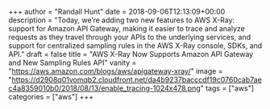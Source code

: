 +++
author = "Randall Hunt"
date = 2018-09-06T12:13:09+00:00
description = "Today, we’re adding two new features to AWS X-Ray: support for Amazon API Gateway, making it easier to trace and analyze requests as they travel through your APIs to the underlying services, and support for centralized sampling rules in the AWS X-Ray console, SDKs, and API."
draft = false
title = "AWS X-Ray Now Supports Amazon API Gateway and New Sampling Rules API"
vanity = "https://aws.amazon.com/blogs/aws/apigateway-xray/"
image = "https://d2908q01vomqb2.cloudfront.net/da4b9237bacccdf19c0760cab7aec4a8359010b0/2018/08/13/enable_tracing-1024x478.png"
tags = ["aws"]
categories = ["aws"]
+++
